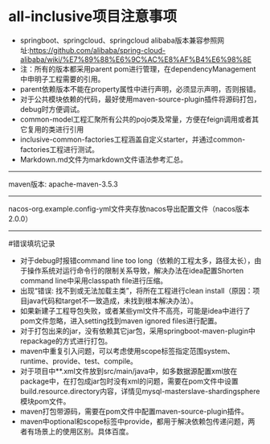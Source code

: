 # all-inclusive项目注意事项
* springboot、springcloud、springcloud alibaba版本兼容参照网址:https://github.com/alibaba/spring-cloud-alibaba/wiki/%E7%89%88%E6%9C%AC%E8%AF%B4%E6%98%8E
* 注：所有的版本都采用parent pom进行管理，在dependencyManagement中申明子工程需要的引用。
* parent依赖版本不能在property属性中进行声明，必须显示声明，否则报错。
* 对于公共模块依赖的代码，最好使用maven-source-plugin插件将源码打包，debug时方便调试。
* common-model工程汇聚所有公共的pojo类及常量，方便在feign调用或者其它复用的类进行引用
* inclusive-common-factories工程涵盖自定义starter，并通过common-factories工程进行测试。
* Markdown.md文件为markdown文件语法参考汇总。

___
maven版本: apache-maven-3.5.3

---
nacos-org.example.config-yml文件夹存放nacos导出配置文件（nacos版本2.0.0）
___


#错误填坑记录
* 对于debug时报错command line too long（依赖的工程太多，路径太长），由于操作系统对运行命令行的限制关系导致，解决办法在idea配置Shorten command line中采用classpath file进行压缩。
* 出现“错误: 找不到或无法加载主类”，将所在工程进行clean install（原因：项目java代码和target不一致造成，未找到根本解决办法）。
* 如果新建子工程导包失败，或者某些yml文件不高亮，可能是idea中进行了pom文件忽略，进入setting找到maven ignored files进行配置。
* 对于打包出来的jar，没有依赖其它jar包，采用springboot-maven-plugin中repackage的方式进行打包。
* maven中重复引入问题，可以考虑使用scope标签指定范围system、runtime、provide、test、compile。
* 对于项目中**.xml文件放到src/main/java中，如多数据源配置xml放在package中，在打包成jar包时没有xml的问题，需要在pom文件中设置build.resource.directory内容，详情见mysql-masterslave-shardingsphere模块pom文件。
* maven打包带源码，需要在pom文件中配置maven-source-plugin插件。
* maven中optional和scope标签中provide，都用于解决依赖包传递问题，两者有场景上的使用区别。具体百度。
